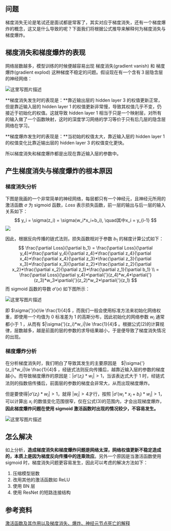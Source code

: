 ## 问题

梯度消失无论是笔试还是面试都是常客了，其实对应于梯度消失，还有一个梯度爆炸的概念，这又是什么导致的呢？下面我们将根据公式推导来解释何为梯度消失与梯度爆炸。

## 梯度消失和梯度爆炸的表现

网络层数越多，模型训练的时候便越容易出现 梯度消失(gradient vanish) 和 梯度爆炸(gradient explod) 这种梯度不稳定的问题。假设现在有一个含有３层隐含层的神经网络：

![这里写图片描述](https://i.loli.net/2020/05/21/SArqy1bp56euwIV.png)

**梯度消失发生时的表现是：**靠近输出层的 hidden layer 3 的权值更新正常，但是靠近输入层的 hidden layer 1 的权值更新非常慢，导致其权值几乎不变，仍接近于初始化的权值。这就导致 hidden layer 1 相当于只是一个映射层，对所有的输入做了一个函数映射，这时的深度学习网络的学习等价于只有后几层的隐含层网络在学习。

**梯度爆炸发生时的表现是：**当初始的权值太大，靠近输入层的 hidden layer 1 的权值变化比靠近输出层的 hidden layer 3 的权值变化更快。

所以梯度消失和梯度爆炸都是出现在靠近输入层的参数中。

## 产生梯度消失与梯度爆炸的根本原因

### 梯度消失分析

下图是我画的一个非常简单的神经网络，每层都只有一个神经元，且神经元所用的激活函数 $\sigma$ 为 sigmoid 函数，$Loss$ 表示损失函数，前一层的输出与后一层的输入关系如下：
$$
y_i = \sigma(z_i) = \sigma(w_i*x_i+b_i), \quad其中x_i = y_{i-1}
$$
![](https://i.loli.net/2020/05/21/aplXMCsvPw4rh2Q.jpg)

因此，根据反向传播的链式法则，损失函数相对于参数 $b_1$ 的梯度计算公式如下：
$$
\frac{\partial Loss}{\partial b_1} = \frac{\partial Loss}{\partial y_4}*\frac{\partial y_4}{\partial z_4}*\frac{\partial z_4}{\partial x_4}*\frac{\partial x_4}{\partial z_3}*\frac{\partial z_3}{\partial x_3}*\frac{\partial x_3}{\partial z_2}*\frac{\partial z_2}{\partial x_2}*\frac{\partial x_2}{\partial z_1}*\frac{\partial z_1}{\partial b_1} \\
= \frac{\partial Loss}{\partial y_4}*\partial{'}(z_4)*w_4*\partial{'}(z_3)*w_3*\partial{'}(z_2)*w_2*\partial{'}(z_1)
$$
而 sigmoid 函数的导数 $\sigma{'}(x)$ 如下图所示：

![这里写图片描述](https://i.loli.net/2020/05/21/eca5HdVqL9EBmuU.png)

即 $\sigma{'}(x)\le \frac{1}{4}$ ，而我们一般会使用标准方法来初始化网络权重，即使用一个均值为 0 标准差为 1 的高斯分布，因此初始化的网络参数 $w_i$ 通常都小于 1 ，从而有 $|\sigma{'}(z_i)*w_i|\le \frac{1}{4}$ 。根据公式(2)的计算规律，层数越多，越是前面的层的参数的求导结果越小，于是便导致了梯度消失情况的出现。

### 梯度爆炸分析

在分析梯度消失时，我们明白了导致其发生的主要原因是　$|\sigma{'}(z_i)*w_i|\le \frac{1}{4}$ ，经链式法则反向传播后，越靠近输入层的参数的梯度越小。而导致梯度爆炸的原因是：$|\sigma{'}(z_i)*w_i|>1$，当该表达式大于 1 时，经链式法则的指数倍传播后，前面层的参数的梯度会非常大，从而出现梯度爆炸。

但是要使得$|\sigma{'}(z_i)*w_i|>1$，就得 $|w_i| > 4$才行，按照 $|\sigma{'}(w_i*x_i+b_i)*w_i|>1$，可以计算出 $x_i$ 的数值变化范围很窄，仅在公式(3)的范围内，才会出现梯度爆炸，**因此梯度爆炸问题在使用 sigmoid 激活函数时出现的情况较少，不容易发生。**

![这里写图片描述](https://i.loli.net/2020/05/21/dIgKDuw976leTF4.png)

## 怎么解决

如上分析，**造成梯度消失和梯度爆炸问题是网络太深，网络权值更新不稳定造成的，本质上是因为梯度反向传播中的连乘效应**。另外一个原因是当激活函数使用 sigmoid 时，梯度消失问题更容易发生，因此可以考虑的解决方法如下：

1. 压缩模型层数
2. 改用其他的激活函数如 ReLU
3. 使用 BN 层
4. 使用 ResNet 的短路连接结构

## 参考资料

[激活函数及其作用以及梯度消失、爆炸、神经元节点死亡的解释](https://blog.csdn.net/qq_17130909/article/details/80582226)